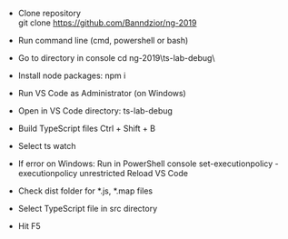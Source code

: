 * Clone repository   
git clone https://github.com/Banndzior/ng-2019

* Run command line (cmd, powershell or bash)

* Go to directory in console
cd ng-2019\ts-lab-debug\

* Install node packages:
npm i

* Run VS Code as Administrator (on Windows)
* Open in VS Code directory: ts-lab-debug

* Build TypeScript files
  Ctrl + Shift + B

* Select ts watch

* If error on Windows:
Run in PowerShell console
    set-executionpolicy -executionpolicy unrestricted
Reload VS Code

* Check dist folder for *.js, *.map files

* Select TypeScript file in src directory

* Hit F5


